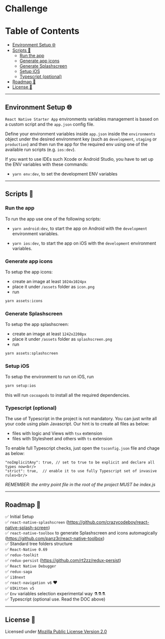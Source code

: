 # Challenge  <!-- omit in toc -->

# Table of Contents <!-- omit in toc -->

- [Environment Setup :globe_with_meridians:](#environment-setup-globe_with_meridians)
- [Scripts :wrench:](#scripts-wrench)
  - [Run the app](#run-the-app)
  - [Generate app icons](#generate-app-icons)
  - [Generate Splashscreen](#generate-splashscreen)
  - [Setup iOS](#setup-ios)
  - [Typescript (optional)](#typescript-optional)
- [Roadmap :running:](#roadmap-running)
- [License :scroll:](#license-scroll)

---

## Environment Setup :globe_with_meridians:

`React Native Starter App` environments variables management is based on a custom script and the `app.json` config file.

Define your environment variables inside `app.json` inside the `environments` object under the desired
environment key (such as `development`, `staging` or `production`) and then run the app for the required env
using one of the available run scripts (e.g. `ios:dev`).

If you want to use IDEs such Xcode or Android Studio, you have to set up the ENV variables with these commands:

- `yarn env:dev`, to set the development ENV variables

---

## Scripts :wrench:

### Run the app

To run the app use one of the following scripts:

- `yarn android:dev`, to start the app on Android with the `development` environment variables.

- `yarn ios:dev`, to start the app on iOS with the `development` environment variables.

### Generate app icons

To setup the app icons:

- create an image at least `1024x1024px`
- place it under `/assets` folder as `icon.png`
- run

```sh
yarn assets:icons
```

### Generate Splashscreen

To setup the app splashscreen:

- create an image at least `1242x2208px`
- place it under `/assets` folder as `splashscreen.png`
- run

```sh
yarn assets:splashscreen
```

### Setup iOS

To setup the environment to run on iOS, run

```sh
yarn setup:ios
```

this will run `cocoapods` to install all the required dependencies.

### Typescript (optional)

The use of Typescript in the project is not mandatory.
You can just write all your code using plain Javascript.
Our hint is to create all files as below:

- files with logic and Views with `tsx` extension
- files with Stylesheet and others with `ts` extension

To enable full Typescript checks, just open the `tsconfig.json` file and chage as below:<br/>

```
"noImplicitAny": true, // set to true to be explicit and declare all types now<br/>
"strict": true,  // enable it to use fully Typescript set of invasive rules<br/>
```

_REMEMBER: the entry point file in the root of the project MUST be index.js_

---

## Roadmap :running:

✅ Initial Setup<br/>
✅ `react-native-splashscreen` (https://github.com/crazycodeboy/react-native-splash-screen)<br/>
✅ `react-native-toolbox` to generate Splashscreen and icons automagically (https://github.com/panz3r/react-native-toolbox)<br/>
✅ Standard tree folders structure<br/>
✅ `React-Native 0.69`<br/>
✅ `redux-toolkit`<br/>
✅ `redux-persist` (https://github.com/rt2zz/redux-persist)<br/>
✅ `React Native Debugger`<br/>
✅ `redux-saga`<br/>
✅ `i18next`<br/>
✅ `react-navigation v6` ❤️<br/>
✅ `UIKitten v5`<br />
✅ `Env` variables selection experimental way ⚗️⚗️⚗️<br />
✅ Typescript (optional use. Read the DOC above)<br />

---

## License :scroll:

Licensed under [Mozilla Public License Version 2.0](LICENSE)
